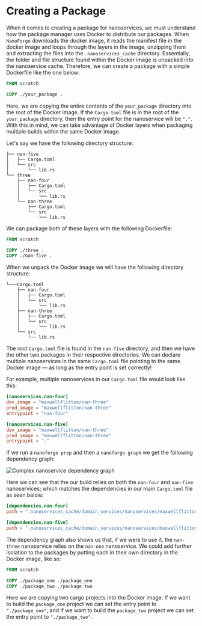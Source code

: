 # Creating a Package

When it comes to creating a package for nanoservices, we must understand how the package manager uses Docker to distribute
our packages.
When `NanoForge` downloads the docker image, it reads the manifest file in the docker image and loops through the layers in the image, unzipping them and extracting the files into the `.nanoservices_cache` directory.
Essentially, the folder and file structure found within the Docker image is unpacked into the nanoservice cache.
Therefore, we can create a package with a simple Dockerfile like the one below:

```Dockerfile
FROM scratch

COPY ./your_package .
```

Here, we are copying the entire contents of the `your_package` directory into the root of the Docker image.
If the `Cargo.toml` file is in the root of the `your_package` directory, then the entry point for the nanoservice will be `"."`.
With this in mind, we can take advantage of Docker layers when packaging multiple builds within the same Docker image.

Let's say we have the following directory structure:

```
├── nan-five
│   ├── Cargo.toml
│   └── src
│       └── lib.rs
└── three
    ├── nan-four
    │   ├── Cargo.toml
    │   └── src
    │       └── lib.rs
    └── nan-three
        ├── Cargo.toml
        └── src
            └── lib.rs
```

We can package both of these layers with the following Dockerfile:

```Dockerfile
FROM scratch

COPY ./three .
COPY ./nan-five .
```

When we unpack the Docker image we will have the following directory structure:

```
└───Cargo.toml
    ├── nan-four
    │   ├── Cargo.toml
    │   └── src
    │       └── lib.rs
    ├── nan-three
    │   ├── Cargo.toml
    │   └── src
    │       └── lib.rs
    └── src
        └── lib.rs
```

The root `Cargo.toml` file is found in the `nan-five` directory, and then we have the other two packages in their respective directories.
We can declare multiple nanoservices in the same `Cargo.toml` file pointing to the same Docker image &mdash; as long as the entry point is set correctly!

For example, multiple nanoservices in our `Cargo.toml` file would look like this:

```toml
[nanoservices.nan-four]
dev_image = "maxwellflitton/nan-three"
prod_image = "maxwellflitton/nan-three"
entrypoint = "nan-four"

[nanoservices.nan-five]
dev_image = "maxwellflitton/nan-three"
prod_image = "maxwellflitton/nan-three"
entrypoint = "."
```

If we run a `nanoforge prep` and then a `nanoforge graph` we get the following dependency graph:

![Complex nanoservice dependency graph](/img/packaging_graph.png)

Here we can see that the our build relies on both the `nan-four` and `nan-five` nanoservices; which matches the dependencies in our
main `Cargo.toml` file as seen below:

```toml
[dependencies.nan-four]
path = ".nanoservices_cache/domain_services/nanoservices/maxwellflitton_nan-three/nan-four"

[dependencies.nan-five]
path = ".nanoservices_cache/domain_services/nanoservices/maxwellflitton_nan-three/."
```

The dependency graph also shows us that, if we were to use it, the `nan-three` nanoservice relies on the `nan-one` nanoservice.
We could add further isolation to the packages by putting each in their own directory in the Docker image, like so:

```Dockerfile
FROM scratch

COPY ./package_one ./package_one
COPY ./package_two ./package_two
```

Here we are copying two cargo projects into the Docker image.
If we want to build the `package_one` project we can set the entry point to `"./package_one"`, and if we want to build the `package_two` project we can set the entry point to `"./package_two"`.
